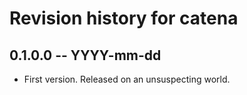 # Revision history for catena

## 0.1.0.0 -- YYYY-mm-dd

* First version. Released on an unsuspecting world.
